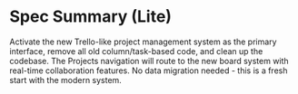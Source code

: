 # Spec Summary (Lite)

Activate the new Trello-like project management system as the primary interface, remove all old column/task-based code, and clean up the codebase. The Projects navigation will route to the new board system with real-time collaboration features. No data migration needed - this is a fresh start with the modern system.
